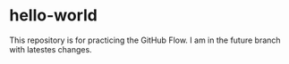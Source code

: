 # hello-world
This repository is for practicing the GitHub Flow. I am in the future branch with latestes changes.
